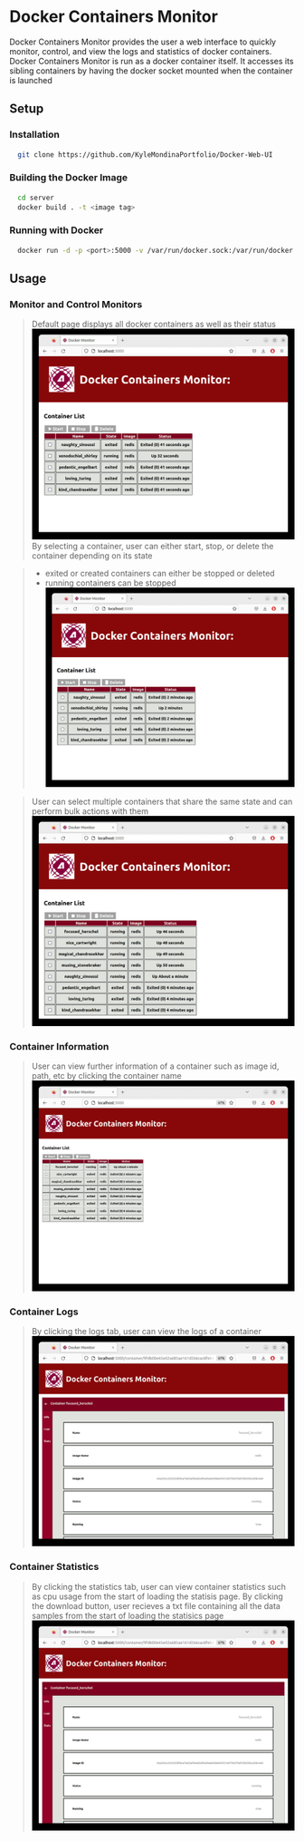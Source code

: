 # Docker Containers Monitor
Docker Containers Monitor provides the user a web interface to quickly monitor, control, and view the logs and statistics of docker containers. Docker Containers Monitor is run as a docker container itself. It accesses its sibling containers by having the docker socket mounted when the container is launched

## Setup
### Installation
```sh
  git clone https://github.com/KyleMondinaPortfolio/Docker-Web-UI
```
### Building the Docker Image
```sh
  cd server
  docker build . -t <image tag>
```
### Running with Docker
```sh
  docker run -d -p <port>:5000 -v /var/run/docker.sock:/var/run/docker.sock <image tag>
```

## Usage
### Monitor and Control Monitors
>Default page displays all docker containers as well as their status
![](https://github.com/KyleMondinaPortfolio/Docker-Web-UI/blob/main/monitor.gif)
>By selecting a container, user can either start, stop, or delete the container depending on its state

> * exited or created containers can either be stopped or deleted
> * running containers can be stopped
![](https://github.com/KyleMondinaPortfolio/Docker-Web-UI/blob/main/selecting.gif)

> User can select multiple containers that share the same state and can perform bulk actions with them
![](https://github.com/KyleMondinaPortfolio/Docker-Web-UI/blob/main/bulkselecting.gif)

### Container Information
> User can view further information of a container such as image id, path, etc by clicking the container name
![](https://github.com/KyleMondinaPortfolio/Docker-Web-UI/blob/main/info.gif)
### Container Logs
> By clicking the logs tab, user can view the logs of a container
![](https://github.com/KyleMondinaPortfolio/Docker-Web-UI/blob/main/logs.gif)
### Container Statistics
> By clicking the statistics tab, user can view container statistics such as cpu usage from the start of loading the statisis page. By clicking the download button, user recieves a txt file containing all the data samples from the start of loading the statisics page
![](https://github.com/KyleMondinaPortfolio/Docker-Web-UI/blob/main/statistics-1.gif)
